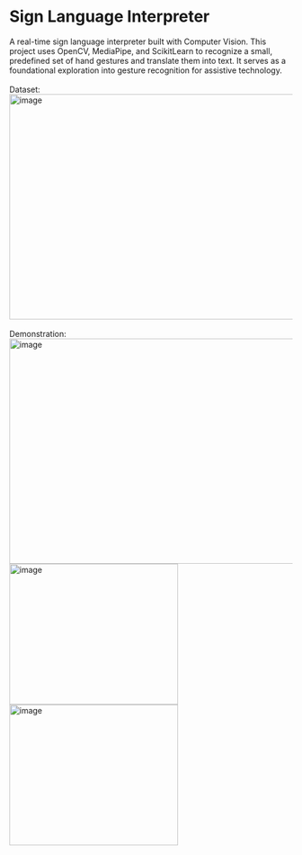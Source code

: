 # Sign Language Interpreter
A real-time sign language interpreter built with Computer Vision. This project uses OpenCV, MediaPipe, and ScikitLearn to recognize a small, predefined set of hand gestures and translate them into text. It serves as a foundational exploration into gesture recognition for assistive technology.
<br><br>Dataset:<br>
<img width="750" height="400" alt="image" src="https://github.com/user-attachments/assets/c935e401-e54c-4701-94fd-2b882b09e9fd" />
<br><br>Demonstration:<br>
<img width="700" height="400" alt="image" src="https://github.com/user-attachments/assets/ccd23d08-b624-494c-b135-8873385b8925" />
<br>
<img width="300" height="250" alt="image" src="https://github.com/user-attachments/assets/82f754b9-e7ef-4b7a-9bb5-4c945030d8e8" />
<img width="300" height="250" alt="image" src="https://github.com/user-attachments/assets/e511be37-1108-465f-b469-0ab94a5e7a4e" />
